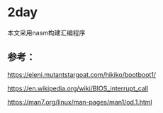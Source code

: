 # 2day

本文采用nasm构建汇编程序

## 参考：

https://eleni.mutantstargoat.com/hikiko/bootboot1/

https://en.wikipedia.org/wiki/BIOS_interrupt_call

https://man7.org/linux/man-pages/man1/od.1.html